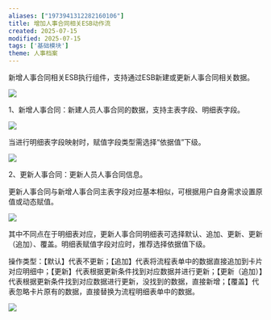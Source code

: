 ```yaml
---
aliases: ["1973941312282160106"]
title: 增加人事合同相关ESB动作流
created: 2025-07-15
modified: 2025-07-15
tags: ['基础模块']
theme: 人事档案
---
```


新增人事合同相关ESB执行组件，支持通过ESB新建或更新人事合同相关数据。

![](c52629222cf35df3c3d99c743b59c44f.jpg)

1、新增人事合同：新建人员人事合同的数据，支持主表字段、明细表字段。

![](221907940f1f5d3a22bb44ef03722116.jpg)

当进行明细表字段映射时，赋值字段类型需选择“依据值”下级。

![](704f61ba326dc39c7bc3339eb6409173.jpg)

2、更新人事合同：更新人员人事合同信息。

更新人事合同与新增人事合同主表字段对应基本相似，可根据用户自身需求设置原值或动态赋值。

![](883a70cb9417b7db0aa5da244486b2a0.jpg)

其中不同点在于明细表对应，更新人事合同明细表可选择默认、追加、更新、更新（追加）、覆盖。明细表赋值字段对应时，推荐选择依据值下级。

操作类型：【默认】代表不更新；【追加】代表将流程表单中的数据直接追加到卡片对应明细中；【更新】代表根据更新条件找到对应数据并进行更新；【更新（追加）】代表根据更新条件找到对应数据进行更新，没找到的数据，直接新增；【覆盖】代表忽略卡片原有的数据，直接替换为流程明细表单中的数据。

![](5af544fb5088bcc08f0d6c5b14048f92.jpg)